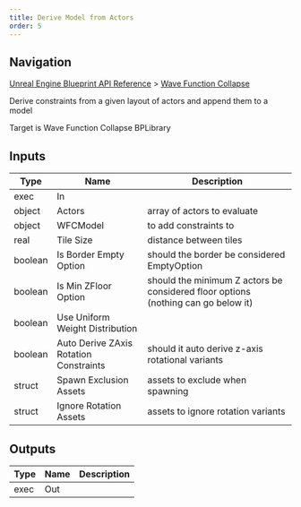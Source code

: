 ```yaml
---
title: Derive Model from Actors
order: 5
---
```

## Navigation

[Unreal Engine Blueprint API Reference](https://dev.epicgames.com/documentation/en-us/unreal-engine/BlueprintAPI) > [Wave Function Collapse](https://dev.epicgames.com/documentation/en-us/unreal-engine/BlueprintAPI/WaveFunctionCollapse)

Derive constraints from a given layout of actors and append them to a model

Target is Wave Function Collapse BPLibrary

## Inputs

| Type | Name | Description |
| --- | --- | --- |
| exec | In |  |
| object | Actors | array of actors to evaluate |
| object | WFCModel | to add constraints to |
| real | Tile Size | distance between tiles |
| boolean | Is Border Empty Option | should the border be considered EmptyOption |
| boolean | Is Min ZFloor Option | should the minimum Z actors be considered floor options (nothing can go below it) |
| boolean | Use Uniform Weight Distribution |  |
| boolean | Auto Derive ZAxis Rotation Constraints | should it auto derive z-axis rotational variants |
| struct | Spawn Exclusion Assets | assets to exclude when spawning |
| struct | Ignore Rotation Assets | assets to ignore rotation variants |

## Outputs

| Type | Name | Description |
| --- | --- | --- |
| exec | Out |  |

